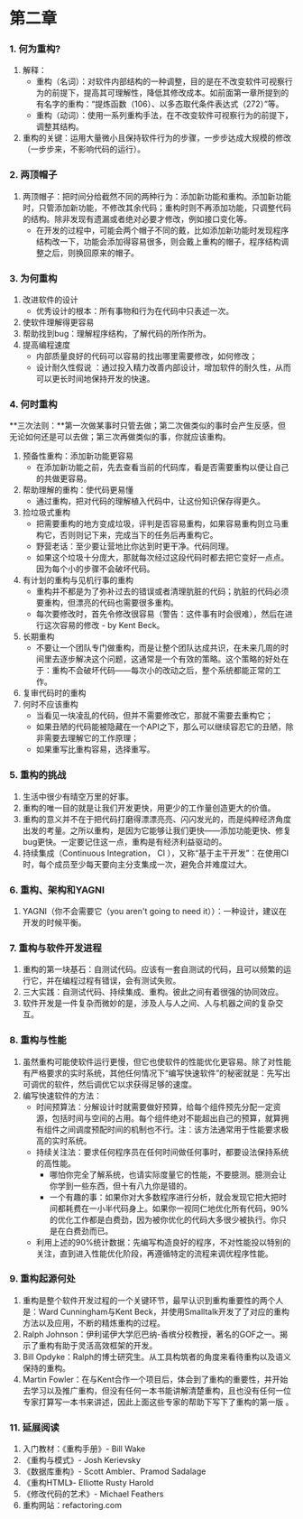 # 第二章

### 1. 何为重构?

1. 解释：
   - 重构（名词）：对软件内部结构的一种调整，目的是在不改变软件可视察行为的前提下，提高其可理解性，降低其修改成本。如前面第一章所提到的有名字的重构：“提炼函数（106）、以多态取代条件表达式（272）”等。
   - 重构（动词）：使用一系列重构手法，在不改变软件可视察行为的前提下，调整其结构。
2. 重构的关键：运用大量微小且保持软件行为的步骤，一步步达成大规模的修改（一步步来，不影响代码的运行）。

### 2. 两顶帽子

1. 两顶帽子：把时间分给截然不同的两种行为：添加新功能和重构。添加新功能时，只管添加新功能，不修改其余代码；重构时则不再添加功能，只调整代码的结构。除非发现有遗漏或者绝对必要才修改，例如接口变化等。
   - 在开发的过程中，可能会两个帽子不同的戴，比如添加新功能时发现程序结构改一下，功能会添加得容易很多，则会戴上重构的帽子，程序结构调整之后，则换回原来的帽子。

### 3. 为何重构

1. 改进软件的设计
   - 优秀设计的根本：所有事物和行为在代码中只表述一次。
2. 使软件理解得更容易
3. 帮助找到bug：理解程序结构，了解代码的所作所为。
4. 提高编程速度
   - 内部质量良好的代码可以容易的找出哪里需要修改，如何修改；
   - 设计耐久性假说 ：通过投入精力改善内部设计，增加软件的耐久性，从而可以更长时间地保持开发的快速。

### 4. 何时重构

**三次法则：**第一次做某事时只管去做；第二次做类似的事时会产生反感，但无论如何还是可以去做；第三次再做类似的事，你就应该重构。

1. 预备性重构：添加新功能更容易
   - 在添加新功能之前，先去查看当前的代码库，看是否需要重构以便让自己的共做更容易。
2. 帮助理解的重构：使代码更易懂
   - 通过重构，把对代码的理解植入代码中，让这份知识保存得更久。
3. 捡垃圾式重构
   - 把需要重构的地方变成垃圾，评判是否容易重构，如果容易重构则立马重构它，否则则记下来，完成当下的任务后再重构它。
   - 野营老话：至少要让营地比你达到时更干净。代码同理。
   - 如果这个垃圾十分庞大，那就每次经过这段代码时都去把它变好一点点。因为每个小的步骤不会破坏代码。
4. 有计划的重构与见机行事的重构
   - 重构并不都是为了弥补过去的错误或者清理肮脏的代码；肮脏的代码必须要重构，但漂亮的代码也需要很多重构。
   - 每次要修改时，首先令修改很容易（警告：这件事有时会很难），然后在进行这次容易的修改 - by Kent Beck。
5. 长期重构
   - 不要让一个团队专门做重构，而是让整个团队达成共识，在未来几周的时间里去逐步解决这个问题，这通常是一个有效的策略。这个策略的好处在于：重构不会破坏代码——每次小的改动之后，整个系统都能正常的工作。
6. 复审代码时的重构
7. 何时不应该重构
   - 当看见一块凌乱的代码，但并不需要修改它，那就不需要去重构它；
   - 如果丑陋的代码能被隐藏在一个API之下，那么可以继续容忍它的丑陋，除非需要去理解它的工作原理；
   - 如果重写比重构容易，选择重写。

### 5. 重构的挑战

1. 生活中很少有晴空万里的好事。
2. 重构的唯一目的就是让我们开发更快，用更少的工作量创造更大的价值。
3. 重构的意义并不在于把代码打磨得漂漂亮亮、闪闪发光的，而是纯粹经济角度出发的考量。之所以重构，是因为它能够让我们更快——添加功能更快、修复bug更快。一定要记住这一点，重构是有经济利益驱动的。
4. 持续集成（Continuous Integration， CI ），又称“基于主干开发”：在使用CI时，每个成员至少每天要向主分支集成一次，避免合并难度过大。

### 6. 重构、架构和YAGNI

1. YAGNI（你不会需要它（you aren't going to need it））：一种设计，建议在开发的时候平衡。

### 7. 重构与软件开发进程

1. 重构的第一块基石：自测试代码。应该有一套自测试的代码，且可以频繁的运行它，并在编程过程有错误，会有测试失败。
2. 三大实践：自测试代码、持续集成、重构。彼此之间有着很强的协同效应。
3. 软件开发是一件复杂而微妙的是，涉及人与人之间、人与机器之间的复杂交互。

### 8. 重构与性能

1. 虽然重构可能使软件运行更慢，但它也使软件的性能优化更容易。除了对性能有严格要求的实时系统，其他任何情况下“编写快速软件”的秘密就是：先写出可调优的软件，然后调优它以求获得足够的速度。
2. 编写快速软件的方法：
   - 时间预算法：分解设计时就需要做好预算，给每个组件预先分配一定资源，包括时间与空间的占用。每个组件绝对不能超出自己的预算，就算拥有组件之间调度预配时间的机制也不行。注：该方法通常用于性能要求极高的实时系统。
   - 持续关注法：要求任何程序员在任何时间做任何事时，都要设法保持系统的高性能。
     - 哪怕你完全了解系统，也请实际度量它的性能，不要臆测。臆测会让你学到一些东西，但十有八九你是错的。
     - 一个有趣的事：如果你对大多数程序进行分析，就会发现它把大把时间都耗费在一小半代码身上。如果你一视同仁地优化所有代码，90%的优化工作都是白费劲，因为被你优化的代码大多很少被执行。你只是在白费劲而已。
   - 利用上述的90%统计数据：先编写构造良好的程序，不对性能投以特别的关注，直到进入性能优化阶段，再遵循特定的流程来调优程序性能。

### 9. 重构起源何处

1. 重构是整个软件开发过程的一个关键环节，最早认识到重构重要性的两个人是：Ward Cunningham与Kent Beck，并使用Smalltalk开发了了对应的重构方法以及应用，不断的精炼重构的过程。
2. Ralph Johnson：伊利诺伊大学厄巴纳-香槟分校教授，著名的GOF之一。揭示了重构有助于灵活高效框架的开发。
3. Bill Opdyke：Ralph的博士研究生。从工具构筑者的角度来看待重构以及语义保持的重构。
4. Martin Fowler：在与Kent合作一个项目后，体会到了重构的重要性，并开始去学习以及推广重构，但没有任何一本书能讲解清楚重构，且也没有任何一位专家打算写一本书来讲述，因此上面这些专家的帮助下写下了重构的第一版 。

### 11. 延展阅读

1. 入门教材：《重构手册》- Bill Wake
2. 《重构与模式》- Josh Kerievsky
3. 《数据库重构》- Scott Ambler、Pramod Sadalage
4. 《重构HTML》- Elliotte Rusty Harold
5. 《修改代码的艺术》- Michael Feathers
6. 重构网站：refactoring.com